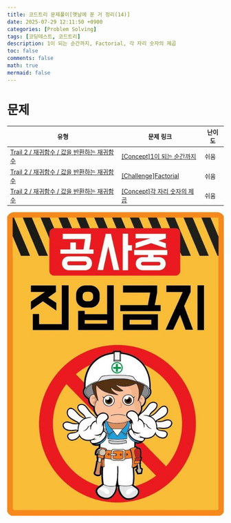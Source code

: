 ```yaml
---
title: 코드트리 문제풀이[옛날에 푼 거 정리(14)]
date: 2025-07-29 12:11:50 +0900
categories: [Problem Solving]
tags: [코딩테스트, 코드트리]
description: 1이 되는 순간까지, Factorial, 각 자리 숫자의 제곱
toc: false
comments: false
math: true
mermaid: false
---
```


# 문제

| 유형 | 문제 링크 | 난이도 |
| --- | --- | --- |
| [Trail 2 / 재귀함수 / 값을 반환하는 재귀함수](https://www.codetree.ai/trail-info/novice-mid/) | [[Concept]1이 되는 순간까지](https://www.codetree.ai/trails/complete/curated-cards/intro-until-the-moment-I-reach-one/) | 쉬움 |
| [Trail 2 / 재귀함수 / 값을 반환하는 재귀함수](https://www.codetree.ai/trail-info/novice-mid/) | [[Challenge]Factorial](https://www.codetree.ai/trails/complete/curated-cards/challenge-factorial/) | 쉬움 |
| [Trail 2 / 재귀함수 / 값을 반환하는 재귀함수](https://www.codetree.ai/trail-info/novice-mid/) | [[Concept]각 자리 숫자의 제곱](https://www.codetree.ai/trails/complete/curated-cards/intro-square-of-each-digit/) | 쉬움 |

![공사중](/assets/post_assets/공사중.jpg)